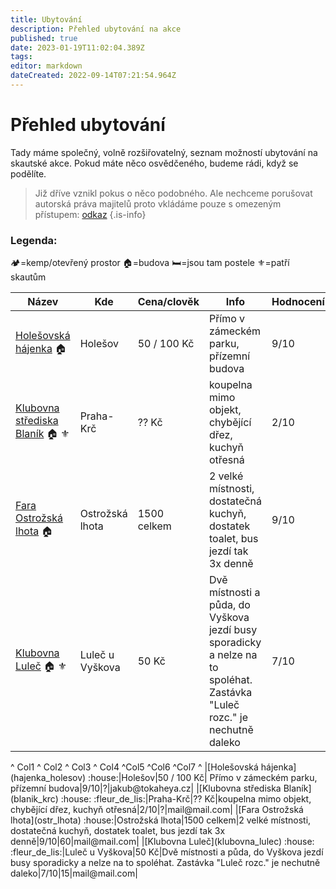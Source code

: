 ```yaml
---
title: Ubytování 
description: Přehled ubytování na akce
published: true
date: 2023-01-19T11:02:04.389Z
tags: 
editor: markdown
dateCreated: 2022-09-14T07:21:54.964Z
---
```


# Přehled ubytování 
Tady máme společný, volně rozšiřovatelný, seznam možností ubytování na skautské akce. Pokud máte něco osvědčeného, budeme rádi, když se podělíte.

> Již dříve vznikl pokus o něco podobného. Ale nechceme porušovat autorská práva majitelů proto vkládáme pouze s omezeným přístupem: <a href="https://docs.google.com/spreadsheets/d/116oM0DL1-3EimeF5AFWvOeUNHrSAbsZo/edit?usp=sharing&ouid=111050924856016951167&rtpof=true&sd=true">odkaz</a>
{.is-info}

### Legenda:
:camping:=kemp/otevřený prostor
:house:=budova 
:bed:=jsou tam postele
:fleur_de_lis:=patří skautům

|Název|Kde|Cena/clověk|Info|Hodnocení|kapacita|Kontakt|
|-----|---|-----------|----|---------|--------|-------|
|[Holešovská hájenka](hajenka_holesov) :house:|Holešov|50 / 100 Kč| Přímo v zámeckém parku, přízemní budova|9/10|?|jakub@tokaheya.cz|
|[Klubovna střediska Blaník](blanik_krc) :house: :fleur_de_lis:|Praha-Krč|?? Kč|koupelna mimo objekt, chybějící dřez, kuchyň otřesná|2/10|?|mail@mail.com|
|[Fara Ostrožská lhota](ostr_lhota) :house:|Ostrožská lhota|1500 celkem|2 velké místnosti, dostatečná kuchyň, dostatek toalet, bus jezdí tak 3x denně|9/10|60|mail@mail.com|
|[Klubovna Luleč](klubovna_lulec) :house: :fleur_de_lis:|Luleč u Vyškova|50 Kč|Dvě místnosti a půda, do Vyškova jezdí busy sporadicky a nelze na to spoléhat. Zastávka "Luleč rozc." je nechutně daleko|7/10|15|mail@mail.com|


<sortable>
^  Col1  ^  Col2  ^  Col3      ^ Col4     ^Col5   ^Col6    ^Col7    ^
|[Holešovská hájenka](hajenka_holesov) :house:|Holešov|50 / 100 Kč| Přímo v zámeckém parku, přízemní budova|9/10|?|jakub@tokaheya.cz|
|[Klubovna střediska Blaník](blanik_krc) :house: :fleur_de_lis:|Praha-Krč|?? Kč|koupelna mimo objekt, chybějící dřez, kuchyň otřesná|2/10|?|mail@mail.com|
|[Fara Ostrožská lhota](ostr_lhota) :house:|Ostrožská lhota|1500 celkem|2 velké místnosti, dostatečná kuchyň, dostatek toalet, bus jezdí tak 3x denně|9/10|60|mail@mail.com|
|[Klubovna Luleč](klubovna_lulec) :house: :fleur_de_lis:|Luleč u Vyškova|50 Kč|Dvě místnosti a půda, do Vyškova jezdí busy sporadicky a nelze na to spoléhat. Zastávka "Luleč rozc." je nechutně daleko|7/10|15|mail@mail.com|
</sortable>